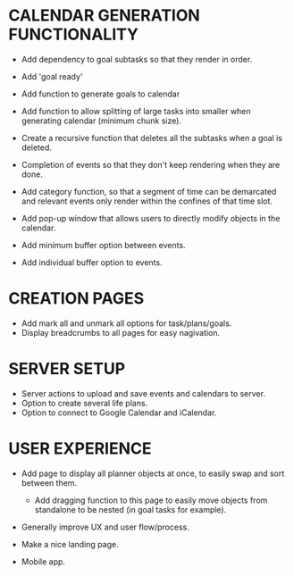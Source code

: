 # CALENDAR GENERATION FUNCTIONALITY

- Add dependency to goal subtasks so that they render in order.
- Add 'goal ready'

- Add function to generate goals to calendar

- Add function to allow splitting of large tasks into smaller when generating calendar (minimum chunk size).
- Create a recursive function that deletes all the subtasks when a goal is deleted.

- Completion of events so that they don't keep rendering when they are done.
- Add category function, so that a segment of time can be demarcated and relevant events only render within the confines of that time slot.

- Add pop-up window that allows users to directly modify objects in the calendar.

- Add minimum buffer option between events.
- Add individual buffer option to events.

# CREATION PAGES

- Add mark all and unmark all options for task/plans/goals.
- Display breadcrumbs to all pages for easy nagivation.

# SERVER SETUP

- Server actions to upload and save events and calendars to server.
- Option to create several life plans.
- Option to connect to Google Calendar and iCalendar.

# USER EXPERIENCE

- Add page to display all planner objects at once, to easily swap and sort between them.

  - Add dragging function to this page to easily move objects from standalone to be nested (in goal tasks for example).

- Generally improve UX and user flow/process.

- Make a nice landing page.

- Mobile app.
